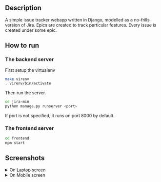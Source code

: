 
## Description

A simple issue tracker webapp written in Django, modelled as a no-frills version of Jira.
Epics are created to track particular features.
Every issue is created under some epic.

## How to run

### The backend server

First setup the virtualenv

```sh
make virenv
. virenv/bin/activate
```

Then run the server.

```sh
cd jira-min
python manage.py runserver <port>
```
If port is not specified, it runs on port 8000 by default.

### The frontend server

```sh
cd frontend
npm start
```
## Screenshots
<details>
  <summary>On Laptop screen</summary>
  
  ![Screenshot from 2022-08-14 21-04-08](https://user-images.githubusercontent.com/42782646/184549843-f70a390b-3597-4515-94f0-9b8b458caa22.png)
  
![Screenshot from 2022-08-14 21-04-44](https://user-images.githubusercontent.com/42782646/184549845-2ea2545a-e974-47e0-8cc2-e769fac13eb0.png)

![Screenshot from 2022-08-14 23-04-41](https://user-images.githubusercontent.com/42782646/184549846-2799cd93-f24d-4bfa-a3a9-bd00c1ba3827.png)

![Screenshot from 2022-08-14 23-05-04](https://user-images.githubusercontent.com/42782646/184549850-27752ad9-900b-49d9-b733-ab1bb79ed15a.png)

![Screenshot from 2022-08-14 23-05-45](https://user-images.githubusercontent.com/42782646/184549851-7876512b-3574-4135-a4f1-b8f63121f364.png)

![Screenshot from 2022-08-14 23-06-53](https://user-images.githubusercontent.com/42782646/184549857-8fdc11bb-e8f0-4f73-96a7-a64995c04f00.png)

  
</details>

<details>
  <summary>On Mobile screen</summary>
  
  
![Screen Shot 2022-08-14 at 23 35 37](https://user-images.githubusercontent.com/42782646/184549919-26131933-ca46-4328-b30e-930a0ecaab9a.png)

![Screen Shot 2022-08-14 at 23 36 06](https://user-images.githubusercontent.com/42782646/184549923-29fbab1d-6ae9-4bc9-9838-3d0234395d15.png)

![Screen Shot 2022-08-14 at 23 37 03](https://user-images.githubusercontent.com/42782646/184549924-7640e778-8ab1-4507-8fda-1f0b79c881d5.png)

![Screen Shot 2022-08-14 at 23 40 27](https://user-images.githubusercontent.com/42782646/184549926-383e00d1-d318-4cad-980f-1e5831836a24.png)

![Screen Shot 2022-08-14 at 23 40 50](https://user-images.githubusercontent.com/42782646/184549927-650dda3e-9a4d-41eb-ae26-a01ade09728d.png)

![Screen Shot 2022-08-14 at 23 40 58](https://user-images.githubusercontent.com/42782646/184549929-7733d5b9-dee1-4efc-846c-7b04c6f7c46c.png)

![Screen Shot 2022-08-14 at 23 42 37](https://user-images.githubusercontent.com/42782646/184549933-9500b9ad-f634-4492-a9aa-a7d830bc3e8c.png)

![Screen Shot 2022-08-14 at 23 42 58](https://user-images.githubusercontent.com/42782646/184549934-9648c499-de81-4d3e-a8ae-aa1c7c56d903.png)

  
</details>
